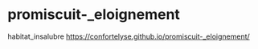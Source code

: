 # promiscuit-_eloignement
habitat_insalubre
https://confortelyse.github.io/promiscuit-_eloignement/
